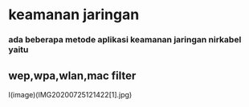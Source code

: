 # keamanan jaringan
### ada beberapa metode aplikasi keamanan jaringan nirkabel yaitu 
## wep,wpa,wlan,mac filter

I(image)(IMG20200725121422[1].jpg)
